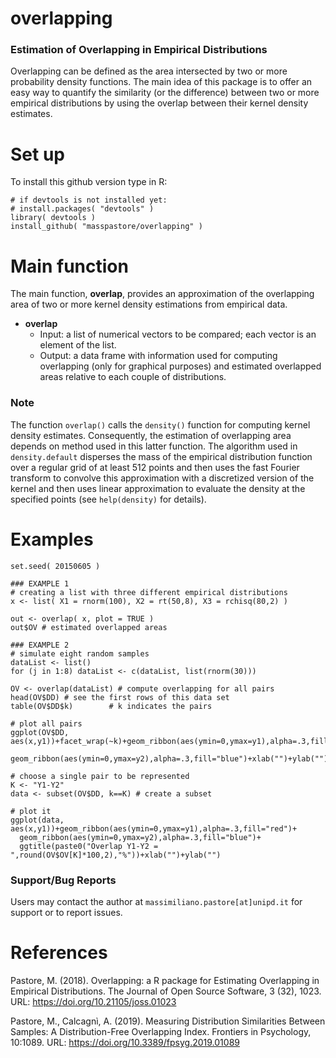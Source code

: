 # overlapping
### Estimation of Overlapping in Empirical Distributions

Overlapping can be defined as the area intersected by two or more probability density functions. The main idea of this package is to offer an easy way to quantify the similarity (or the difference) between two or more empirical distributions by using the overlap between their kernel density estimates.

# Set up

To install this github version type in R:

```{r}
# if devtools is not installed yet: 
# install.packages( "devtools" )  
library( devtools )
install_github( "masspastore/overlapping" )
```

# Main function

The main function, **overlap**, provides an approximation of the overlapping area of two or more kernel density estimations from empirical data.

* **overlap**
    + Input: a list of numerical vectors to be compared; each vector is an element of the list.
    + Output: a data frame with information used for computing overlapping (only for graphical purposes) and estimated overlapped areas relative to each couple of distributions.
     
### Note

The function `overlap()` calls the `density()` function for computing kernel density estimates. Consequently, the estimation of overlapping area depends on method used in this latter function. The algorithm used in `density.default` disperses the mass of the empirical distribution function over a regular grid of at least 512 points and then uses the fast Fourier transform to convolve this approximation with a discretized version of the kernel and then uses linear approximation to evaluate the density at the specified points (see `help(density)` for details).

# Examples

```{r,results="markup"}
set.seed( 20150605 )

### EXAMPLE 1
# creating a list with three different empirical distributions
x <- list( X1 = rnorm(100), X2 = rt(50,8), X3 = rchisq(80,2) )

out <- overlap( x, plot = TRUE )
out$OV # estimated overlapped areas 

### EXAMPLE 2
# simulate eight random samples
dataList <- list()
for (j in 1:8) dataList <- c(dataList, list(rnorm(30)))

OV <- overlap(dataList) # compute overlapping for all pairs
head(OV$DD) # see the first rows of this data set
table(OV$DD$k)        # k indicates the pairs

# plot all pairs
ggplot(OV$DD, aes(x,y1))+facet_wrap(~k)+geom_ribbon(aes(ymin=0,ymax=y1),alpha=.3,fill="red")+
  geom_ribbon(aes(ymin=0,ymax=y2),alpha=.3,fill="blue")+xlab("")+ylab("")

# choose a single pair to be represented
K <- "Y1-Y2" 
data <- subset(OV$DD, k==K) # create a subset 

# plot it
ggplot(data, aes(x,y1))+geom_ribbon(aes(ymin=0,ymax=y1),alpha=.3,fill="red")+
  geom_ribbon(aes(ymin=0,ymax=y2),alpha=.3,fill="blue")+
  ggtitle(paste0("Overlap Y1-Y2 = ",round(OV$OV[K]*100,2),"%"))+xlab("")+ylab("")
```

### Support/Bug Reports

Users may contact the author at `massimiliano.pastore[at]unipd.it` for support or to report issues.

# References

Pastore, M. (2018). Overlapping: a R package for Estimating Overlapping in Empirical Distributions. The Journal of Open Source Software, 3 (32), 1023. URL: https://doi.org/10.21105/joss.01023

Pastore, M., Calcagnì, A. (2019). Measuring Distribution Similarities Between Samples: A Distribution-Free Overlapping Index. Frontiers in Psychology, 10:1089. URL: https://doi.org/10.3389/fpsyg.2019.01089
